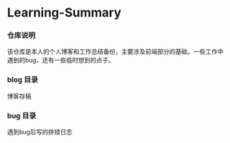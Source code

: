 # Learning-Summary
### 仓库说明
该仓库是本人的个人博客和工作总结备份，主要涉及前端部分的基础，一些工作中遇到的bug，还有一些临时想到的点子。

### blog 目录

博客存稿

### bug 目录

遇到bug后写的排错日志

